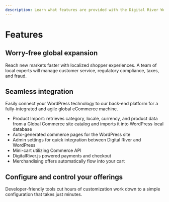 ```yaml
---
description: Learn what features are provided with the Digital River WordPress Plugin.
---
```


# Features

## ‌Worry-free global expansion

‌Reach new markets faster with localized shopper experiences. A team of local experts will manage customer service, regulatory compliance, taxes, and fraud.‌

## Seamless integration

‌Easily connect your WordPress technology to our back-end platform for a fully-integrated and agile global eCommerce machine.‌

* Product Import: retrieves category, locale, currency, and product data from a Global Commerce site catalog and imports it into WordPress local database
* Auto-generated commerce pages for the WordPress site
* Admin settings for quick integration between Digital River and WordPress
* Mini-cart utilizing Commerce API
* DigitalRiver.js powered payments and checkout
* Merchandising offers automatically flow into your cart

## Configure and control your offerings

Developer-friendly tools cut hours of customization work down to a simple configuration that takes just minutes.‌
